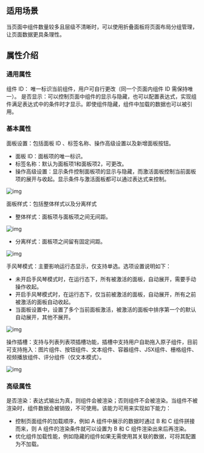 ## **适用场景**

当页面中组件数量较多且层级不清晰时，可以使用折叠面板将页面布局分组管理，让页面数据更具条理性。

## **属性介绍**

### **通用属性**

组件 ID： 唯一标识当前组件，用户可自行更改（同一个页面内组件 ID 需保持唯一）。
是否显示：可以控制页面中组件的显示与隐藏，也可以配置表达式，实现组件满足表达式中的条件时才显示。即使组件隐藏，组件中加载的数据也可以被引用。

### **基本属性**

面板设置：包括面板 ID 、标签名称、操作高级设置以及新增面板按钮。

- 面板 ID：面板项的唯一标识。
- 标签名称：默认为面板项1和面板项2，可更改。
- 操作高级设置：显示条件控制面板项的显示与隐藏，而激活面板控制当前面板项的展开与收起。显示条件与激活面板都可以通过表达式来控制。

![img](https://qcloudimg.tencent-cloud.cn/raw/46c6f34afac4beac023fef349e875db3.png)

面板样式：包括整体样式以及分离样式

- 整体样式：面板项与面板项之间无间距。

![img](https://qcloudimg.tencent-cloud.cn/raw/828196ea39b2c53b6bb05a0a5ce9b864.png)

- 分离样式：面板项之间留有固定间距。

![img](https://qcloudimg.tencent-cloud.cn/raw/7e2bf9b667411b1226bb7a83aefaa2e7.png)

手风琴模式：主要影响运行态显示，仅支持单选。选项设置说明如下：

- 未开启手风琴模式时，在运行态下，所有被激活的面板，自动展开，需要手动操作收起。
- 开启手风琴模式时，在运行态下，仅当前被激活的面板，自动展开，所有之前被激活的面板自动收起。
- 当面板设置中，设置了多个当前面板激活，被激活的面板中排序第一个的默认自动展开，其他不展开。

![img](https://qcloudimg.tencent-cloud.cn/raw/6b1f4470c0bda0ed189d22c26386f5de.png)

操作插槽：支持与列表列表项插槽功能，插槽中支持用户自助拖入原子组件，目前可支持拖入：图片组件、按钮组件、文本组件、容器组件、JSX组件、栅格组件、视频播放组件、评分组件（仅文本模式）。

![img](https://qcloudimg.tencent-cloud.cn/raw/1f3d1ec51bc439ff2a7c8d7ad2133e45.png)

### **高级属性**

是否渲染：表达式输出为真，则组件会被渲染；否则组件不会被渲染。当组件不被渲染时，组件数据会被销毁，不可使用。该能力可用来实现如下能力：

- 控制页面组件的加载顺序，例如 A 组件中展示的数据时通过 B 和 C 组件拼接而来，则 A 组件的渲染条件就可以设置为 B 和 C 组件渲染出来后再渲染。
- 优化组件加载性能，例如隐藏的组件如果无需使用其关联的数据，可将其配置为不加载。

